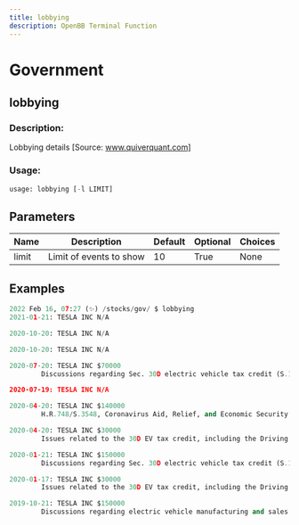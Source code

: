 ```yaml
---
title: lobbying
description: OpenBB Terminal Function
---
```


# Government

## lobbying

### Description: 

Lobbying details [Source: www.quiverquant.com]

### Usage: 
```python
usage: lobbying [-l LIMIT]
```

## Parameters

| Name | Description | Default | Optional | Choices |
| ---- | ----------- | ------- | -------- | ------- |
| limit | Limit of events to show | 10 | True | None |


## Examples

```python
2022 Feb 16, 07:27 (✨) /stocks/gov/ $ lobbying
2021-01-21: TESLA INC N/A

2020-10-20: TESLA INC N/A

2020-10-20: TESLA INC N/A

2020-07-20: TESLA INC $70000
        Discussions regarding Sec. 30D electric vehicle tax credit (S.1094/H.R.2256, the Driving America Forward Act) Sec. 30C alternative fuel infrastructure tax credit(S.3735, Securing America's Clean Fuel Infrastructure Act) Sec. 48 and 25D solar investment tax credit Storage tax credit (S.1142/H.R.2096,Energy Storage Tax Incentive and Deployment Act)

2020-07-19: TESLA INC N/A

2020-04-20: TESLA INC $140000
        H.R.748/S.3548, Coronavirus Aid, Relief, and Economic Security Act

2020-04-20: TESLA INC $30000
        Issues related to the 30D EV tax credit, including the Driving America Forward Act, S. 1094 and H.R. 2256.

2020-01-21: TESLA INC $150000
        Discussions regarding Sec. 30D electric vehicle tax credit (S.1094/H.R.2256, the Driving America Forward Act) Sec. 30C alternative tax credit (H.R.3301, the Taxpayer Certainty and Disaster Tax Relief Act) Sec. 48 and 25D solar investment tax credits (H.R.3961/S.2289, Renewable Energy Extension Act) Storage tax credit (S.1142/H.R.2096,Energy Storage Tax Incentive and Deployment Act)  H.R.1865, Further Consolidated Appropriations Act, 2020

2020-01-17: TESLA INC $30000
        Issues related to the 30D EV tax credit, including the Driving America Forward Act, S. 1094 and H.R. 2256.

2019-10-21: TESLA INC $150000
        Discussions regarding electric vehicle manufacturing and sales policies,charging infrastructure and regulation (S.2302, America's Transportation and Infrastruction Act;H.R.2616/S.674, Clean Corridors Act) Issues impacting autonomous vehicles
```

